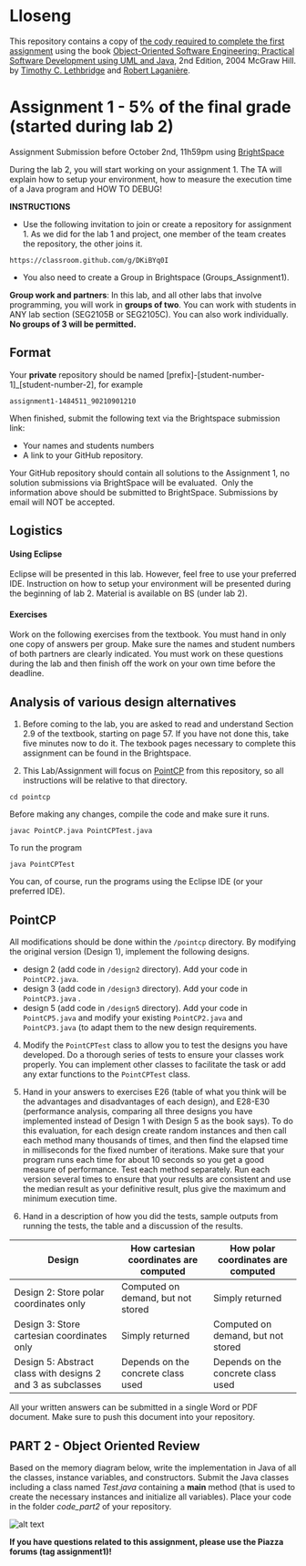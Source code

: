 # Lloseng

This repository contains a copy of [the cody required to complete the first assignment](https://github.com/TimLethbridge/Lloseng)
using the book [Object-Oriented Software Engineering: Practical Software
Development using UML and Java](http://www.site.uottawa.ca/school/research/lloseng/), 2nd Edition, 2004 McGraw Hill.
by [Timothy C. Lethbridge](http://www.eecs.uottawa.ca/~tcl) and
[Robert Laganière](http://www.eecs.uottawa.ca/~laganier).

# Assignment 1 - 5% of the final grade (started during lab 2) 

Assignment Submission before October 2nd, 11h59pm using [BrightSpace](https://uottawa.brightspace.com/)

During the lab 2, you will start working on your assignment 1. The TA will explain how to setup your environment, how to measure the execution time of a Java program and HOW TO DEBUG!

**INSTRUCTIONS**

* Use the following invitation to join or create a repository for assignment 1. As we did for the lab 1 and project, one member of the team creates the repository, the other joins it. 

```
https://classroom.github.com/g/DKiBYq0I
```
* You also need to create a Group in Brightspace (Groups_Assignment1).

**Group work and partners**: In this lab, and all other labs that involve programming, you
will work in **groups of two**. You can work with students in ANY lab section (SEG2105B or SEG2105C). 
You can also work individually. **No groups of 3 will be permitted.**

## Format

Your **private** repository should be named \[prefix\]-\[student-number-1\]_\[student-number-2\], for example


```
assignment1-1484511_90210901210
```

When finished, submit the following text via the Brightspace submission link: 

* Your names and students numbers
* A link to your GitHub repository.

Your GitHub repository should contain all solutions to the Assignment 1,
no solution submissions via BrightSpace will be evaluated. 
Only the information above should be submitted to BrightSpace.
Submissions by email will NOT be accepted.

## Logistics

#### Using Eclipse

Eclipse will be presented in this lab. However, feel free to use your preferred IDE.
Instruction on how to setup your environment will be presented during the beginning of lab 2. Material is available on BS (under lab 2).

#### Exercises

Work on the following exercises from the textbook. You must hand in
only one copy of answers per group. Make sure the names and student numbers
of both partners are clearly indicated. You must work on these questions
during the lab and then finish off the work on your own time before the deadline.

## Analysis of various design alternatives

1. Before coming to the lab, you are asked to read and understand Section 2.9 of
the textbook, starting on page 57. If you have not done this, take five
minutes now to do it. The texbook pages necessary to complete this assignment can be found in the Brightspace.

2. This Lab/Assignment will focus on [PointCP](/pointcp) from this repository,
so all instructions will be relative to that directory.

```
cd pointcp
```

Before making any changes, compile the code and make sure it runs.

```
javac PointCP.java PointCPTest.java
```

To run the program

```
java PointCPTest
```
You can, of course, run the programs using the Eclipse IDE (or your preferred IDE).

## PointCP

All modifications should be done within the `/pointcp` directory.
By modifying the original version (Design 1), implement the following designs.

* design 2 (add code in `/design2` directory). Add your code in  `PointCP2.java`. 
* design 3 (add code in `/design3` directory). Add your code in  `PointCP3.java` . 
* design 5 (add code in `/design5` directory). Add your code in  `PointCP5.java` and modify your existing  `PointCP2.java` and  `PointCP3.java` (to adapt them to the new design requirements. 

4. Modify the `PointCPTest` class to allow you to test the designs you
have developed. Do a thorough series of tests to ensure your classes work properly. You can implement other classes to facilitate the task or add any extar functions to the `PointCPTest` class. 

5. Hand in your answers to exercises E26 (table of what you think will be the advantages and
disadvantages of each design), and E28-E30 (performance analysis, comparing all three
designs you have implemented instead of Design 1 with Design 5 as the book says). To do
this evaluation, for each design create random instances and then call each method many
thousands of times, and then find the elapsed time in milliseconds for the fixed number
of iterations. Make sure that your program runs each time for about 10 seconds so you
get a good measure of performance. Test each method separately. Run each version
several times to ensure that your results are consistent and use the median result as your
definitive result, plus give the maximum and minimum execution time.

6. Hand in a description of how you did the tests, sample outputs from running the tests,
the table and a discussion of the results.


| Design | How cartesian coordinates are computed | How polar coordinates are computed |
| --- | --- | --- |
| Design 2: Store polar coordinates only | Computed on demand, but not stored| Simply returned |
| Design 3: Store cartesian coordinates only | Simply returned | Computed on demand, but not stored |
| Design 5: Abstract class with designs 2 and 3 as subclasses| Depends on the concrete class used | Depends on the concrete class used |

All your written answers can be submitted in a single Word or PDF document. Make sure to push this document into your repository.

## PART 2 - Object Oriented Review

Based on the memory diagram below, write the implementation in Java of all the
classes, instance variables, and constructors. Submit the Java classes including a class named *Test.java* containing a **main** method (that is used to create the necessary instances and initialize all variables). Place your code in the folder *code_part2* of your repository.

![alt text](https://github.com/SEG2105-uottawa/SEG2105-Assignment1/blob/master/seg2105-a1.png)


**If you have questions related to this assignment, please use the Piazza forums (tag assignment1)!**
